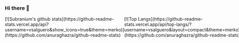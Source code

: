 ### Hi there 👋

<div style="display: grid;"><div style="grid-column: 1 / 2; grid-row: 1"> [![Subranium's github stats](https://github-readme-stats.vercel.app/api?username=vsalguero&show_icons=true&theme=merko)](https://github.com/anuraghazra/github-readme-stats) </div><div style="grid-column: 2 / 2; grid-row: 1"> [![Top Langs](https://github-readme-stats.vercel.app/api/top-langs/?username=vsalguero&layout=compact&theme=merko)](https://github.com/anuraghazra/github-readme-stats)</div></div>

